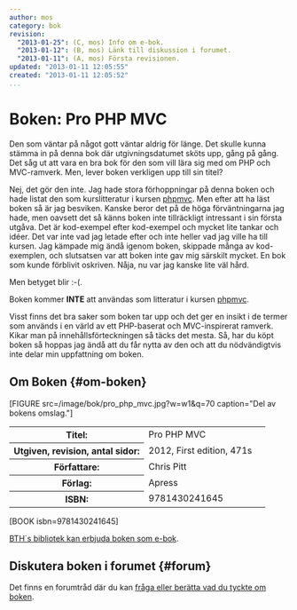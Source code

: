 ```yaml
---
author: mos
category: bok
revision:
  "2013-01-25": (C, mos) Info om e-bok.
  "2013-01-12": (B, mos) Länk till diskussion i forumet.
  "2013-01-11": (A, mos) Första revisionen.
updated: "2013-01-11 12:05:55"
created: "2013-01-11 12:05:52"
...
```

Boken: Pro PHP MVC
==================================

Den som väntar på något gott väntar aldrig för länge. Det skulle kunna stämma in på denna bok där utgivningsdatumet sköts upp, gång på gång. Det såg ut att vara en bra bok för den som vill lära sig med om PHP och MVC-ramverk. Men, lever boken verkligen upp till sin titel?

<!--more-->


Nej, det gör den inte. Jag hade stora förhoppningar på denna boken och hade listat den som kurslitteratur i kursen [phpmvc](phpmvc). Men efter att ha läst boken så är jag besviken. Kanske beror det på de höga förväntningarna jag hade, men oavsett det så känns boken inte tillräckligt intressant i sin första utgåva. Det är kod-exempel efter kod-exempel och mycket lite tankar och idéer. Det var inte vad jag letade efter och inte heller vad jag ville ha till kursen. Jag kämpade mig ändå igenom boken, skippade många av kod-exemplen, och slutsatsen var att boken inte gav mig särskilt mycket. En bok som kunde förblivit oskriven. Nåja, nu var jag kanske lite väl hård.

Men betyget blir :-(.

Boken kommer **INTE** att användas som litteratur i kursen [phpmvc](phpmvc).

Visst finns det bra saker som boken tar upp och det ger en insikt i de termer som används i en värld av ett PHP-baserat och MVC-inspirerat ramverk. Kikar man på innehållsförteckningen så täcks det mesta. Så, har du köpt boken så hoppas jag ändå att du får nytta av den och att du nödvändigtvis inte delar min uppfattning om boken.



Om Boken {#om-boken}
--------------------

[FIGURE src=/image/bok/pro_php_mvc.jpg?w=w1&q=70 caption="Del av bokens omslag."]

<table>
<tr><th>Titel:</th><td>Pro PHP MVC<td></tr>
<tr><th>Utgiven, revision, antal sidor:</th><td>2012, First edition, 471s<td></tr>
<tr><th>Författare:</th><td>Chris Pitt<td></tr>
<tr><th>Förlag:</th><td>Apress<td></tr>
<tr><th>ISBN:</th><td>9781430241645<td></tr>
</table>

[BOOK isbn=9781430241645]

[BTH´s bibliotek kan erbjuda boken som e-bok](http://goo.gl/kYkxl).


Diskutera boken i forumet {#forum}
----------------------------------

Det finns en forumtråd där du kan [fråga eller berätta vad du tyckte om boken](f/5343).
